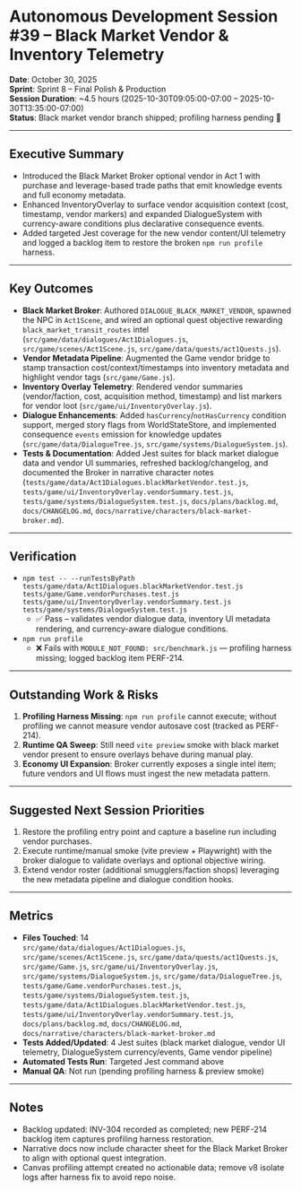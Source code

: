 # Autonomous Development Session #39 – Black Market Vendor & Inventory Telemetry

**Date**: October 30, 2025  
**Sprint**: Sprint 8 – Final Polish & Production  
**Session Duration**: ~4.5 hours (2025-10-30T09:05:00-07:00 – 2025-10-30T13:35:00-07:00)  
**Status**: Black market vendor branch shipped; profiling harness pending 🚧

---

## Executive Summary
- Introduced the Black Market Broker optional vendor in Act 1 with purchase and leverage-based trade paths that emit knowledge events and full economy metadata.
- Enhanced InventoryOverlay to surface vendor acquisition context (cost, timestamp, vendor markers) and expanded DialogueSystem with currency-aware conditions plus declarative consequence events.
- Added targeted Jest coverage for the new vendor content/UI telemetry and logged a backlog item to restore the broken `npm run profile` harness.

---

## Key Outcomes
- **Black Market Broker**: Authored `DIALOGUE_BLACK_MARKET_VENDOR`, spawned the NPC in `Act1Scene`, and wired an optional quest objective rewarding `black_market_transit_routes` intel (`src/game/data/dialogues/Act1Dialogues.js`, `src/game/scenes/Act1Scene.js`, `src/game/data/quests/act1Quests.js`).
- **Vendor Metadata Pipeline**: Augmented the Game vendor bridge to stamp transaction cost/context/timestamps into inventory metadata and highlight vendor tags (`src/game/Game.js`).
- **Inventory Overlay Telemetry**: Rendered vendor summaries (vendor/faction, cost, acquisition method, timestamp) and list markers for vendor loot (`src/game/ui/InventoryOverlay.js`).
- **Dialogue Enhancements**: Added `hasCurrency`/`notHasCurrency` condition support, merged story flags from WorldStateStore, and implemented consequence `events` emission for knowledge updates (`src/game/data/DialogueTree.js`, `src/game/systems/DialogueSystem.js`).
- **Tests & Documentation**: Added Jest suites for black market dialogue data and vendor UI summaries, refreshed backlog/changelog, and documented the Broker in narrative character notes (`tests/game/data/Act1Dialogues.blackMarketVendor.test.js`, `tests/game/ui/InventoryOverlay.vendorSummary.test.js`, `tests/game/systems/DialogueSystem.test.js`, `docs/plans/backlog.md`, `docs/CHANGELOG.md`, `docs/narrative/characters/black-market-broker.md`).

---

## Verification
- `npm test -- --runTestsByPath tests/game/data/Act1Dialogues.blackMarketVendor.test.js tests/game/Game.vendorPurchases.test.js tests/game/ui/InventoryOverlay.vendorSummary.test.js tests/game/systems/DialogueSystem.test.js`
  - ✅ Pass – validates vendor dialogue data, inventory UI metadata rendering, and currency-aware dialogue conditions.
- `npm run profile`
  - ❌ Fails with `MODULE_NOT_FOUND: src/benchmark.js` — profiling harness missing; logged backlog item PERF-214.

---

## Outstanding Work & Risks
1. **Profiling Harness Missing**: `npm run profile` cannot execute; without profiling we cannot measure vendor autosave cost (tracked as PERF-214).
2. **Runtime QA Sweep**: Still need `vite preview` smoke with black market vendor present to ensure overlays behave during manual play.
3. **Economy UI Expansion**: Broker currently exposes a single intel item; future vendors and UI flows must ingest the new metadata pattern.

---

## Suggested Next Session Priorities
1. Restore the profiling entry point and capture a baseline run including vendor purchases.
2. Execute runtime/manual smoke (vite preview + Playwright) with the broker dialogue to validate overlays and optional objective wiring.
3. Extend vendor roster (additional smugglers/faction shops) leveraging the new metadata pipeline and dialogue condition hooks.

---

## Metrics
- **Files Touched**: 14  
  `src/game/data/dialogues/Act1Dialogues.js`, `src/game/scenes/Act1Scene.js`, `src/game/data/quests/act1Quests.js`, `src/game/Game.js`, `src/game/ui/InventoryOverlay.js`, `src/game/systems/DialogueSystem.js`, `src/game/data/DialogueTree.js`, `tests/game/Game.vendorPurchases.test.js`, `tests/game/systems/DialogueSystem.test.js`, `tests/game/data/Act1Dialogues.blackMarketVendor.test.js`, `tests/game/ui/InventoryOverlay.vendorSummary.test.js`, `docs/plans/backlog.md`, `docs/CHANGELOG.md`, `docs/narrative/characters/black-market-broker.md`
- **Tests Added/Updated**: 4 Jest suites (black market dialogue, vendor UI telemetry, DialogueSystem currency/events, Game vendor pipeline)
- **Automated Tests Run**: Targeted Jest command above
- **Manual QA**: Not run (pending profiling harness & preview smoke)

---

## Notes
- Backlog updated: INV-304 recorded as completed; new PERF-214 backlog item captures profiling harness restoration.
- Narrative docs now include character sheet for the Black Market Broker to align with optional quest integration.
- Canvas profiling attempt created no actionable data; remove v8 isolate logs after harness fix to avoid repo noise.
